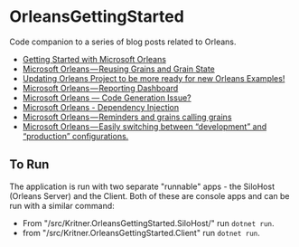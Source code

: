 # OrleansGettingStarted

Code companion to a series of blog posts related to Orleans.

* [Getting Started with Microsoft Orleans](https://medium.com/@kritner/getting-started-with-microsoft-orleans-882cdac4307f?source=friends_link&sk=1fc3451d71a19dcb49f2c8bbeb6b079e)
* [Microsoft Orleans — Reusing Grains and Grain State](https://medium.com/@kritner/microsoft-orleans-reusing-grains-and-grain-state-136977facd42?source=friends_link&sk=f19cfa3f17665c3d700bfe0df56e27a9)
* [Updating Orleans Project to be more ready for new Orleans Examples!](https://medium.com/@kritner/updating-orleans-project-to-be-more-ready-for-new-orleans-examples-2105b29a46fd?source=friends_link&sk=61d1f591e5b5c498688439db50ad310e)
* [Microsoft Orleans — Reporting Dashboard](https://medium.com/@kritner/microsoft-orleans-reporting-dashboard-16465d255199?source=friends_link&sk=42db313c0775bef7cd9d8a55865bf033)
* [Microsoft Orleans — Code Generation Issue?](https://medium.com/@kritner/microsoft-orleans-code-generation-issue-c294bd17b65a?source=friends_link&sk=bbbfd1adb450cf231e898b997c88b508)
* [Microsoft Orleans - Dependency Injection](https://medium.com/@kritner/microsoft-orleans-dependency-injection-6379d52a7169?source=friends_link&sk=6c3883a5213d65eb251b56c717e0e4f2)
* [Microsoft Orleans — Reminders and grains calling grains](https://medium.com/@kritner/microsoft-orleans-reminders-and-grains-calling-grains-6ad58ad104a2?source=friends_link&sk=4b3602443e3b0bb80de46e091d4f6aa6)
* [Microsoft Orleans — Easily switching between “development” and “production” configurations.](https://medium.com/@kritner/microsoft-orleans-easily-switching-between-development-and-production-configurations-20e109be6458?source=friends_link&sk=1e8fc6aa072a5b293d029c00012165b3)

## To Run

The application is run with two separate "runnable" apps - the SiloHost (Orleans Server) and the Client.  Both of these are console apps and can be run with a similar command:

* From "/src/Kritner.OrleansGettingStarted.SiloHost/" run `dotnet run`.
* from "/src/Kritner.OrleansGettingStarted.Client" run `dotnet run`.
